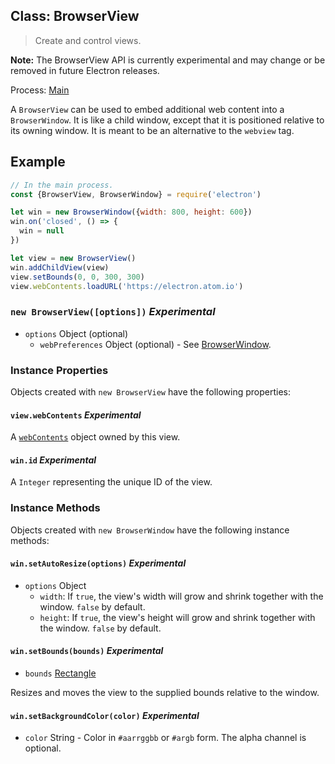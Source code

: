 ## Class: BrowserView

> Create and control views.

**Note:** The BrowserView API is currently experimental and may change or be
removed in future Electron releases.

Process: [Main](../glossary.md#main-process)

A `BrowserView` can be used to embed additional web content into a
`BrowserWindow`. It is like a child window, except that it is positioned
relative to its owning window. It is meant to be an alternative to the
`webview` tag.

## Example

```javascript
// In the main process.
const {BrowserView, BrowserWindow} = require('electron')

let win = new BrowserWindow({width: 800, height: 600})
win.on('closed', () => {
  win = null
})

let view = new BrowserView()
win.addChildView(view)
view.setBounds(0, 0, 300, 300)
view.webContents.loadURL('https://electron.atom.io')
```

### `new BrowserView([options])` _Experimental_

* `options` Object (optional)
  * `webPreferences` Object (optional) - See [BrowserWindow](browser-window.md).

### Instance Properties

Objects created with `new BrowserView` have the following properties:

#### `view.webContents` _Experimental_

A [`webContents`](web-contents.md) object owned by this view.

#### `win.id` _Experimental_

A `Integer` representing the unique ID of the view.

### Instance Methods

Objects created with `new BrowserWindow` have the following instance methods:

#### `win.setAutoResize(options)` _Experimental_

* `options` Object
  * `width`: If `true`, the view's width will grow and shrink together with
    the window. `false` by default.
  * `height`: If `true`, the view's height will grow and shrink together with
    the window. `false` by default.

#### `win.setBounds(bounds)` _Experimental_

* `bounds` [Rectangle](structures/rectangle.md)

Resizes and moves the view to the supplied bounds relative to the window.

#### `win.setBackgroundColor(color)` _Experimental_

* `color` String - Color in `#aarrggbb` or `#argb` form. The alpha channel is
  optional.
